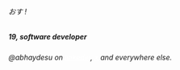 ###### おす !
##### 19, software developer
###### @abhaydesu on <a style="color:#fff;" target="_blank" href="https://www.linkedin.com/in/abhaydesu/">linkedin</a>, <a style="color:#fff;" href="https://x.com/abhaydesu/" target="_blank" >x</a> and everywhere else.


